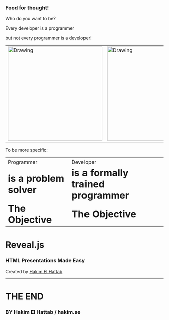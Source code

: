 ### Food for thought!

Who do you want to be?



Every developer is a programmer

but not every programmer is a developer! <!-- .element: class="fragment" data-fragment-index="1" -->

<table><tr>
<td> <img src="rhaeckl.github.io/images/work-933061_640.jpg" alt="Drawing" style="width: 300px;"/> </td>
<td> <img src="rhaeckl.github.io/images/company-concept-creative-7369.jpg" alt="Drawing" style="width: 300px;"/> </td> <!-- .element: class="fragment" data-fragment-index="1" -->
</tr></table>



To be more specific:

<table border="0">
 <tr style="border:transparent">
    <td>Programmer</td>
    <td>Developer</td>
 </tr>
 <tr style="border:transparent">
    <td><b style="font-size:30px">is a problem solver</b></td>
    <td><b style="font-size:30px">is a formally trained programmer</b></td>
 </tr>
 <tr style="border:transparent">
    <td><b style="font-size:30px">The Objective</b></td>
    <td><b style="font-size:30px">The Objective</b></td>
 </tr>
</table>



# Reveal.js
### HTML Presentations Made Easy

Created by [Hakim El Hattab][hakim]



---



# THE END
### BY Hakim El Hattab / hakim.se

[hakim]: http://hakim.se